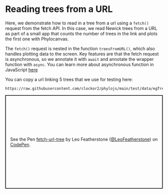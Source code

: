 # Reading trees from a URL

Here, we demonstrate how to read in a tree from a url using a `fetch()` request from the fetch API. In this case, we read Newick trees from a URL as part of a small app that counts the number of trees in the link and plots the first one with Phylocanvas.

The `fetch()` request is nested in the function `treesFromURL()`, which also handles plotting data to the screen. Key features are that the fetch request is asynchronous, so we annotate it with `await` and annotate the wrapper function with `async`. You can learn more about asynchronous function in JavaScript [here](https://developer.mozilla.org/en-US/docs/Web/JavaScript/Reference/Statements/async_function)

You can copy a url linking 5 trees that we use for testing here:
```text
https://raw.githubusercontent.com/clockor2/phylojs/main/test/data/egTree.nwk
```


<p class="codepen" data-height="300" data-theme-id="dark" data-default-tab="html" data-slug-hash="XWQYVeV" data-editable="true" data-user="LeoFeatherstone" style="height: 300px; box-sizing: border-box; display: flex; align-items: center; justify-content: center; border: 2px solid; margin: 1em 0; padding: 1em;">
  <span>See the Pen <a href="https://codepen.io/LeoFeatherstone/pen/XWQYVeV">
  fetch-url-tree</a> by Leo Featherstone (<a href="https://codepen.io/LeoFeatherstone">@LeoFeatherstone</a>)
  on <a href="https://codepen.io">CodePen</a>.</span>
</p>
<script async src="https://cpwebassets.codepen.io/assets/embed/ei.js"></script>